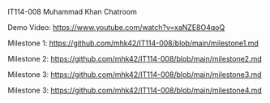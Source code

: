 IT114-008
Muhammad Khan
Chatroom

Demo Video: https://www.youtube.com/watch?v=xaNZE8O4qoQ

Milestone 1: https://github.com/mhk42/IT114-008/blob/main/milestone1.md

Milestone 2: https://github.com/mhk42/IT114-008/blob/main/milestone2.md

Milestone 3: https://github.com/mhk42/IT114-008/blob/main/milestone3.md

Milestone 3: https://github.com/mhk42/IT114-008/blob/main/milestone4.md
